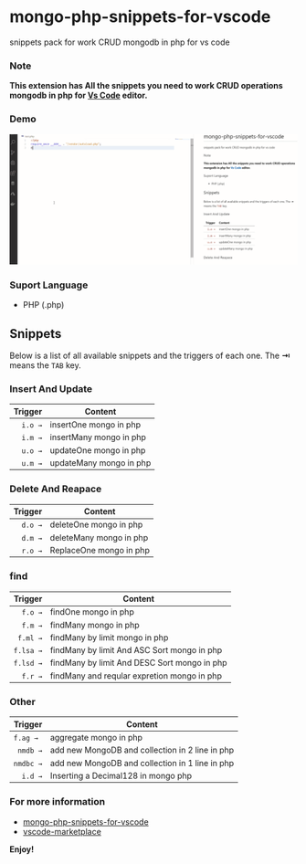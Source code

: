 <!-- in the name of god -->

# mongo-php-snippets-for-vscode
snippets pack for work CRUD mongodb in php for vs code

### Note
**This extension has All the snippets you need to work CRUD operations mongodb in php for [Vs Code][code] editor.**

### Demo

![](https://github.com/hadi78m/mongo-php-snippets-for-vscode/blob/master/images/mongo-php.gif)

### Suport Language
* PHP (.php)
## Snippets
Below is a list of all available snippets and the triggers of each one. The **⇥** means the `TAB` key.

### Insert And Update 
| Trigger  | Content |
| -------: | ------- |
| `i.o →`   | insertOne  mongo in php|
| `i.m →`   | insertMany mongo in php|
| `u.o →`   | updateOne  mongo in php|
| `u.m →`   | updateMany mongo in php|


### Delete And Reapace
| Trigger  | Content |
| -------: | ------- |
| `d.o →`   | deleteOne  mongo in php|
| `d.m →`   | deleteMany mongo in php|
| `r.o →`   | ReplaceOne mongo in php|

### find
| Trigger  | Content |
| -------: | ------- |
| `f.o →`   | findOne  mongo in php|
| `f.m →`   | findMany mongo in php|
| `f.ml →`  | findMany by limit mongo in php|
| `f.lsa →` | findMany by limit And ASC Sort mongo in php|
| `f.lsd →` | findMany by limit And DESC Sort mongo in php|
| `f.r →` | findMany and reqular expretion mongo in php|

### Other
| Trigger | Content |
| ------: | ------- |
| `f.ag → ` | aggregate mongo in php |
| `nmdb →`  | add new MongoDB and collection in 2 line in php |
| `nmdbc →` | add new MongoDB and collection in 1 line in php |
| `i.d →` | Inserting a Decimal128 in mongo php |

[code]: https://code.visualstudio.com/

### For more information
* [mongo-php-snippets-for-vscode](https://github.com/hadi78m/mongo-php-snippets-for-vscode)
* [vscode-marketplace](https://marketplace.visualstudio.com/items?itemName=hadi78m.Mongo-php-Snippets)

**Enjoy!**
